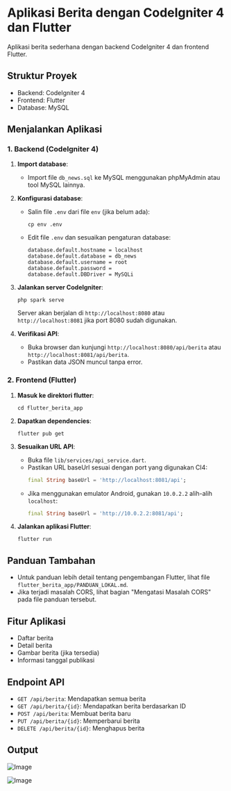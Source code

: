 # Aplikasi Berita dengan CodeIgniter 4 dan Flutter

Aplikasi berita sederhana dengan backend CodeIgniter 4 dan frontend Flutter.

## Struktur Proyek

- Backend: CodeIgniter 4
- Frontend: Flutter
- Database: MySQL

## Menjalankan Aplikasi

### 1. Backend (CodeIgniter 4)

1. **Import database**:

   - Import file `db_news.sql` ke MySQL menggunakan phpMyAdmin atau tool MySQL lainnya.

2. **Konfigurasi database**:

   - Salin file `.env` dari file `env` (jika belum ada):
     ```
     cp env .env
     ```
   - Edit file `.env` dan sesuaikan pengaturan database:
     ```
     database.default.hostname = localhost
     database.default.database = db_news
     database.default.username = root
     database.default.password =
     database.default.DBDriver = MySQLi
     ```

3. **Jalankan server CodeIgniter**:

   ```
   php spark serve
   ```

   Server akan berjalan di `http://localhost:8080` atau `http://localhost:8081` jika port 8080 sudah digunakan.

4. **Verifikasi API**:
   - Buka browser dan kunjungi `http://localhost:8080/api/berita` atau `http://localhost:8081/api/berita`.
   - Pastikan data JSON muncul tanpa error.

### 2. Frontend (Flutter)

1. **Masuk ke direktori flutter**:

   ```
   cd flutter_berita_app
   ```

2. **Dapatkan dependencies**:

   ```
   flutter pub get
   ```

3. **Sesuaikan URL API**:

   - Buka file `lib/services/api_service.dart`.
   - Pastikan URL baseUrl sesuai dengan port yang digunakan CI4:
     ```dart
     final String baseUrl = 'http://localhost:8081/api';
     ```
   - Jika menggunakan emulator Android, gunakan `10.0.2.2` alih-alih `localhost`:
     ```dart
     final String baseUrl = 'http://10.0.2.2:8081/api';
     ```

4. **Jalankan aplikasi Flutter**:
   ```
   flutter run
   ```

## Panduan Tambahan

- Untuk panduan lebih detail tentang pengembangan Flutter, lihat file `flutter_berita_app/PANDUAN_LOKAL.md`.
- Jika terjadi masalah CORS, lihat bagian "Mengatasi Masalah CORS" pada file panduan tersebut.

## Fitur Aplikasi

- Daftar berita
- Detail berita
- Gambar berita (jika tersedia)
- Informasi tanggal publikasi

## Endpoint API

- `GET /api/berita`: Mendapatkan semua berita
- `GET /api/berita/{id}`: Mendapatkan berita berdasarkan ID
- `POST /api/berita`: Membuat berita baru
- `PUT /api/berita/{id}`: Memperbarui berita
- `DELETE /api/berita/{id}`: Menghapus berita

## Output

![Image](https://github.com/user-attachments/assets/744c9701-f5d7-487a-af54-0bbdbe2f446a)

![Image](https://github.com/user-attachments/assets/171e4441-8286-43bb-be6a-cad45830c019)
